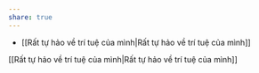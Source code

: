 ```yaml
---
share: true
---
```

- [[Rất tự hảo về trí tuệ của mình|Rất tự hảo về trí tuệ của mình]]

[[Rất tự hảo về trí tuệ của mình|Rất tự hảo về trí tuệ của mình]]